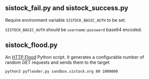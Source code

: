 ## sistock_fail.py and sistock_success.py

 Require environment variable `SISTOCK_BASIC_AUTH` to be set. 

`SISTOCK_BASIC_AUTH` should be `username:password` base64 encoded. 


## sistock_flood.py

An [HTTP Flood](https://en.m.wikipedia.org/wiki/HTTP_Flood) Python script. It generates a configurable number of random GET requests and sends them to the target

```
python3 pyflooder.py sandbox.sistock.org 80 1000000
```
